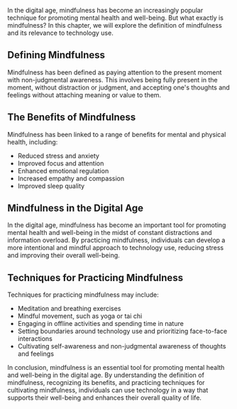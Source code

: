 
In the digital age, mindfulness has become an increasingly popular technique for promoting mental health and well-being. But what exactly is mindfulness? In this chapter, we will explore the definition of mindfulness and its relevance to technology use.

Defining Mindfulness
--------------------

Mindfulness has been defined as paying attention to the present moment with non-judgmental awareness. This involves being fully present in the moment, without distraction or judgment, and accepting one's thoughts and feelings without attaching meaning or value to them.

The Benefits of Mindfulness
---------------------------

Mindfulness has been linked to a range of benefits for mental and physical health, including:

* Reduced stress and anxiety
* Improved focus and attention
* Enhanced emotional regulation
* Increased empathy and compassion
* Improved sleep quality

Mindfulness in the Digital Age
------------------------------

In the digital age, mindfulness has become an important tool for promoting mental health and well-being in the midst of constant distractions and information overload. By practicing mindfulness, individuals can develop a more intentional and mindful approach to technology use, reducing stress and improving their overall well-being.

Techniques for Practicing Mindfulness
-------------------------------------

Techniques for practicing mindfulness may include:

* Meditation and breathing exercises
* Mindful movement, such as yoga or tai chi
* Engaging in offline activities and spending time in nature
* Setting boundaries around technology use and prioritizing face-to-face interactions
* Cultivating self-awareness and non-judgmental awareness of thoughts and feelings

In conclusion, mindfulness is an essential tool for promoting mental health and well-being in the digital age. By understanding the definition of mindfulness, recognizing its benefits, and practicing techniques for cultivating mindfulness, individuals can use technology in a way that supports their well-being and enhances their overall quality of life.
